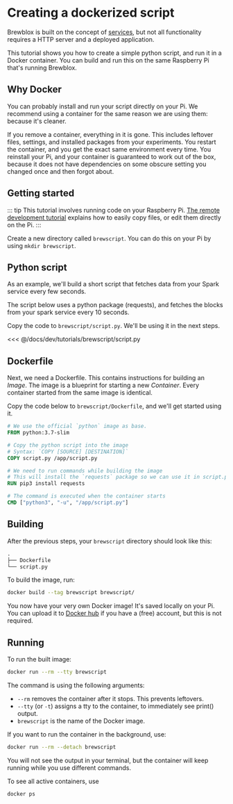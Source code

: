 # Creating a dockerized script

Brewblox is built on the concept of [services](https://github.com/BrewBlox/brewblox-boilerplate), but not all functionality requires a HTTP server and a deployed application.

This tutorial shows you how to create a simple python script, and run it in a Docker container.
You can build and run this on the same Raspberry Pi that's running Brewblox.

## Why Docker

You can probably install and run your script directly on your Pi.
We recommend using a container for the same reason we are using them: because it's cleaner.

If you remove a container, everything in it is gone. This includes leftover files, settings, and installed packages from your experiments.
You restart the container, and you get the exact same environment every time.
You reinstall your Pi, and your container is guaranteed to work out of the box, because it does not have dependencies on some obscure setting you changed once and then forgot about.

## Getting started

::: tip
This tutorial involves running code on your Raspberry Pi. [The remote development tutorial](../deployment.md) explains how to easily copy files, or edit them directly on the Pi.
:::

Create a new directory called `brewscript`. You can do this on your Pi by using `mkdir brewscript`.

## Python script

As an example, we'll build a short script that fetches data from your Spark service every few seconds.

The script below uses a python package (requests), and fetches the blocks from your spark service every 10 seconds.

Copy the code to `brewscript/script.py`. We'll be using it in the next steps.

<<< @/docs/dev/tutorials/brewscript/script.py

## Dockerfile

Next, we need a Dockerfile. This contains instructions for building an *Image*.
The image is a blueprint for starting a new *Container*.
Every container started from the same image is identical.

Copy the code below to `brewscript/Dockerfile`, and we'll get started using it.

```Dockerfile
# We use the official `python` image as base.
FROM python:3.7-slim

# Copy the python script into the image
# Syntax: `COPY [SOURCE] [DESTINATION]`
COPY script.py /app/script.py

# We need to run commands while building the image
# This will install the `requests` package so we can use it in script.py
RUN pip3 install requests

# The command is executed when the container starts
CMD ["python3", "-u", "/app/script.py"]

```

## Building

After the previous steps, your `brewscript` directory should look like this:

```txt
.
├── Dockerfile
└── script.py
```

To build the image, run:

```sh
docker build --tag brewscript brewscript/
```

You now have your very own Docker image!
It's saved locally on your Pi. You can upload it to [Docker hub](https://hub.docker.com/) if you have a (free) account, but this is not required.

## Running

To run the built image:

```sh
docker run --rm --tty brewscript
```

The command is using the following arguments:

- `--rm` removes the container after it stops. This prevents leftovers.
- `--tty` (or `-t`) assigns a tty to the container, to immediately see print() output.
- `brewscript` is the name of the Docker image.

If you want to run the container in the background, use:

```sh
docker run --rm --detach brewscript
```

You will not see the output in your terminal, but the container will keep running while you use different commands.

To see all active containers, use

```sh
docker ps
```
